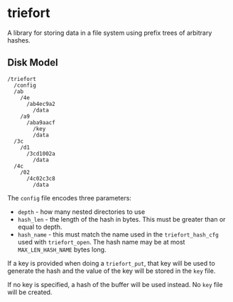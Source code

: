 # triefort

A library for storing data in a file system using prefix
trees of arbitrary hashes.

## Disk Model

```
/triefort
  /config
  /ab
    /4e
      /ab4ec9a2
        /data
    /a9
      /aba9aacf
        /key
        /data
  /3c
    /d1
      /3cd1002a
        /data
  /4c
    /02
      /4c02c3c8
        /data
```

The `config` file encodes three parameters:
  * `depth` - how many nested directories to use
  * `hash_len` - the length of the hash in bytes. This must be greater than or
    equal to depth.
  * `hash_name` - this must match the name used in the
    `triefort_hash_cfg` used with `triefort_open`. The hash name may be at most
    `MAX_LEN_HASH_NAME` bytes long.

If a key is provided when doing a `triefort_put`, that key will be used to
generate the hash and the value of the key will be stored in the `key` file.

If no key is specified, a hash of the buffer will be used instead. No `key`
file will be created.
